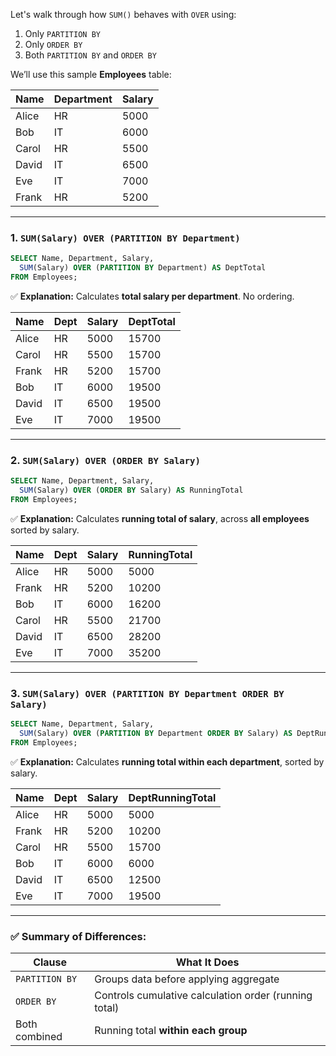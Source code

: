 Let's walk through how `SUM()` behaves with `OVER` using:

1. Only `PARTITION BY`
2. Only `ORDER BY`
3. Both `PARTITION BY` and `ORDER BY`

We’ll use this sample **Employees** table:

| Name  | Department | Salary |
| ----- | ---------- | ------ |
| Alice | HR         | 5000   |
| Bob   | IT         | 6000   |
| Carol | HR         | 5500   |
| David | IT         | 6500   |
| Eve   | IT         | 7000   |
| Frank | HR         | 5200   |

---

### **1. `SUM(Salary) OVER (PARTITION BY Department)`**

```sql
SELECT Name, Department, Salary,
  SUM(Salary) OVER (PARTITION BY Department) AS DeptTotal
FROM Employees;
```

✅ **Explanation:**
Calculates **total salary per department**. No ordering.

| Name  | Dept | Salary | DeptTotal |
| ----- | ---- | ------ | --------- |
| Alice | HR   | 5000   | 15700     |
| Carol | HR   | 5500   | 15700     |
| Frank | HR   | 5200   | 15700     |
| Bob   | IT   | 6000   | 19500     |
| David | IT   | 6500   | 19500     |
| Eve   | IT   | 7000   | 19500     |

---

### **2. `SUM(Salary) OVER (ORDER BY Salary)`**

```sql
SELECT Name, Department, Salary,
  SUM(Salary) OVER (ORDER BY Salary) AS RunningTotal
FROM Employees;
```

✅ **Explanation:**
Calculates **running total of salary**, across **all employees** sorted by salary.

| Name  | Dept | Salary | RunningTotal           |
| ----- | ---- | ------ | ---------------------- |
| Alice | HR   | 5000   | 5000                   |
| Frank | HR   | 5200   | 10200                  |
| Bob   | IT   | 6000   | 16200                  |
| Carol | HR   | 5500   | 21700                  |
| David | IT   | 6500   | 28200                  |
| Eve   | IT   | 7000   | 35200                  |

---

### **3. `SUM(Salary) OVER (PARTITION BY Department ORDER BY Salary)`**

```sql
SELECT Name, Department, Salary,
  SUM(Salary) OVER (PARTITION BY Department ORDER BY Salary) AS DeptRunningTotal
FROM Employees;
```

✅ **Explanation:**
Calculates **running total within each department**, sorted by salary.

| Name  | Dept | Salary | DeptRunningTotal |
| ----- | ---- | ------ | ---------------- |
| Alice | HR   | 5000   | 5000             |
| Frank | HR   | 5200   | 10200            |
| Carol | HR   | 5500   | 15700            |
| Bob   | IT   | 6000   | 6000             |
| David | IT   | 6500   | 12500            |
| Eve   | IT   | 7000   | 19500            |

---

### ✅ Summary of Differences:

| Clause         | What It Does                                          |
| -------------- | ----------------------------------------------------- |
| `PARTITION BY` | Groups data before applying aggregate                 |
| `ORDER BY`     | Controls cumulative calculation order (running total) |
| Both combined  | Running total **within each group**                   |
